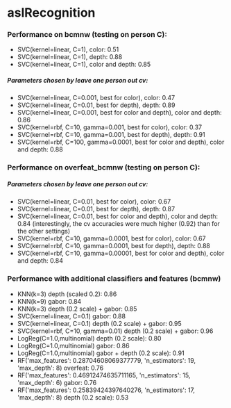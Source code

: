 # aslRecognition

### Performance on bcmnw (testing on person C):

- SVC(kernel=linear, C=1), color: 0.51
- SVC(kernel=linear, C=1), depth: 0.88
- SVC(kernel=linear, C=1), color and depth: 0.85

##### Parameters chosen by leave one person out cv:

- SVC(kernel=linear, C=0.001, best for color), color: 0.47
- SVC(kernel=linear, C=0.01, best for depth), depth: 0.89
- SVC(kernel=linear, C=0.001, best for color and depth), color and depth: 0.86
- SVC(kernel=rbf, C=10, gamma=0.001, best for color), color: 0.37
- SVC(kernel=rbf, C=10, gamma=0.001, best for depth), depth: 0.91
- SVC(kernel=rbf, C=100, gamma=0.0001, best for color and depth), color and depth: 0.88

### Performance on overfeat_bcmnw (testing on person C):

##### Parameters chosen by leave one person out cv:

- SVC(kernel=linear, C=0.01, best for color), color: 0.67
- SVC(kernel=linear, C=0.01, best for depth), depth: 0.87
- SVC(kernel=linear, C=0.01, best for color and depth), color and depth: 0.84 (interestingly, the cv accuracies were much higher (0.92) than for the other settings)
- SVC(kernel=rbf, C=10, gamma=0.0001, best for color), color: 0.67
- SVC(kernel=rbf, C=10, gamma=0.0001, best for depth), depth: 0.88
- SVC(kernel=rbf, C=10, gamma=0.00001, best for color and depth), color and depth: 0.84

### Performance with additional classifiers and features (bcmnw)
- KNN(k=3) depth (scaled 0.2): 0.86
- KNN(k=9) gabor: 0.84
- KNN(k=3) depth (0.2 scale) + gabor: 0.85
- SVC(kernel=linear, C=0.1) gabor: 0.88
- SVC(kernel=linear, C=0.1) depth (0.2 scale) + gabor: 0.95
- SVC(kernel=rbf, C=10, gamma=0.01) depth (0.2 scale) + gabor: 0.96
- LogReg(C=1.0,multinomial) depth (0.2 scale): 0.80
- LogReg(C=1.0,multinomial) gabor: 0.86
- LogReg(C=1.0,multinomial) gabor + depth (0.2 scale): 0.91
- RF('max_features': 0.28704608069377779, 'n_estimators': 19, 'max_depth': 8) overfeat: 0.76
- RF('max_features': 0.46912474635711165, 'n_estimators': 15, 'max_depth': 6) gabor: 0.76
- RF('max_features': 0.25839424397640276, 'n_estimators': 17, 'max_depth': 8) depth (0.2 scale): 0.53